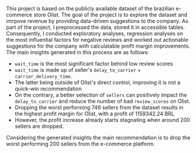 This project is based on the publicly available dataset of the brazilian e-commerce store Olist.
The goal of the project is to explore the dataset and imrpove revenue by providing data-driven suggestions to the company.
As part of the project, I preprocessed the data, stored it in accessible tables.
Consequently, I conducted exploratory analyses, regression analyses on the most influential factors for negative reviews and
worked out actionable suggestions for the company with calculatable profit margin improvements.
The main insights generated in this process are as follows:
- `wait_time` is the most significant factor behind low review scores
- `wait_time` is made up of seller's `delay_to_carrier` + `carrier_delivery_time`.
- The latter being outside of Olist's direct control, improving it is not a quick-win recommendation
- On the contrary, a better selection of `sellers` can positively impact the `delay_to_carrier` and reduce the number of bad `review_scores` on Olist.
- Dropping the worst performing 746 sellers from the dataset results in the highest profit margin for Olist, with a profit of 1159342.24 BRL
- However, the profit increase already starts stagnating when around 200 sellers are dropped. 

Considering the generated insights the main recommendation is to drop the worst performing 200 sellers from the e-commerce platform.

